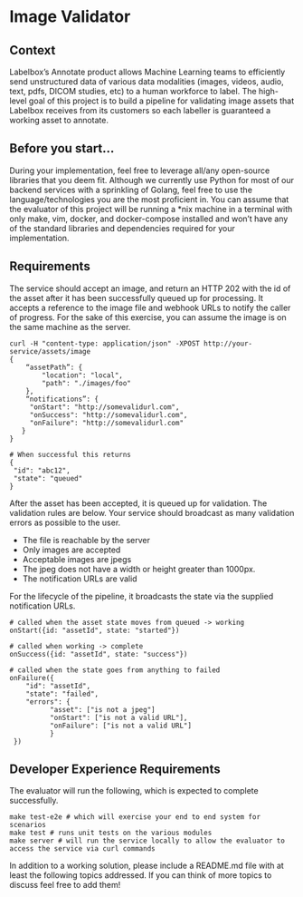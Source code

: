 # Image Validator

## Context

Labelbox’s Annotate product allows Machine Learning teams to efficiently send unstructured data of various data modalities (images, videos, audio, text, pdfs, DICOM studies, etc) to a human workforce to label.
The high-level goal of this project is to build a pipeline for validating image assets that Labelbox receives from its customers so each labeller is guaranteed a working asset to annotate.


## Before you start…

During your implementation, feel free to leverage all/any open-source libraries that you deem fit. 
Although we currently use Python for most of our backend services with a sprinkling of Golang, feel free to use the language/technologies you are the most proficient in. 
You can assume that the evaluator of this project will be running a  *nix machine in a terminal with only make, vim, docker, and docker-compose installed and won’t have any of the standard libraries and dependencies required for your implementation. 

## Requirements

The service should accept an image, and return an HTTP 202 with the id of the asset after it has been successfully queued up for processing.
It accepts a reference to the image file and webhook URLs to notify the caller of progress.
For the sake of this exercise, you can assume the image is on the same machine as the server.

```
curl -H "content-type: application/json" -XPOST http://your-service/assets/image 
{
    “assetPath”: { 
        "location": "local",
        "path": "./images/foo"
    },
    “notifications”: {
     "onStart": "http://somevalidurl.com",
     "onSuccess": "http://somevalidurl.com",
     "onFailure": "http://somevalidurl.com"
   }
}

# When successful this returns
{
 "id": "abc12",
 "state": "queued"
}
```

After the asset has been accepted, it is queued up for validation.
The validation rules are below.
Your service should broadcast as many validation errors as possible to the user.

- The file is reachable by the server
- Only images are accepted
- Acceptable images are jpegs
- The jpeg does not have a width or height greater than 1000px.
- The notification URLs are valid

For the lifecycle of the pipeline, it broadcasts the state via the supplied notification URLs.

```
# called when the asset state moves from queued -> working
onStart({id: "assetId", state: "started"}) 

# called when working -> complete
onSuccess({id: "assetId", state: "success"})

# called when the state goes from anything to failed
onFailure({  
    "id": "assetId",
    "state": "failed",
    "errors": {
          "asset": ["is not a jpeg"]
          "onStart": ["is not a valid URL"],
          "onFailure": ["is not a valid URL"]
          }
 })
```

## Developer Experience Requirements

The evaluator will run the following, which is expected to complete successfully.

```
make test-e2e # which will exercise your end to end system for scenarios
make test # runs unit tests on the various modules
make server # will run the service locally to allow the evaluator to access the service via curl commands
```

In addition to a working solution, please include a README.md file with at least the following topics addressed.
If you can think of more topics to discuss feel free to add them! 

